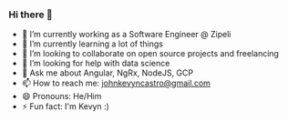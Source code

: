 ### Hi there 👋

- 🔭 I’m currently working as a Software Engineer @ Zipeli
- 🌱 I’m currently learning a lot of things
- 👯 I’m looking to collaborate on open source projects and freelancing
- 🤔 I’m looking for help with data science
- 💬 Ask me about Angular, NgRx, NodeJS, GCP
- 📫 How to reach me: johnkevyncastro@gmail.com
- 😄 Pronouns: He/Him
- ⚡ Fun fact: I'm Kevyn :)

